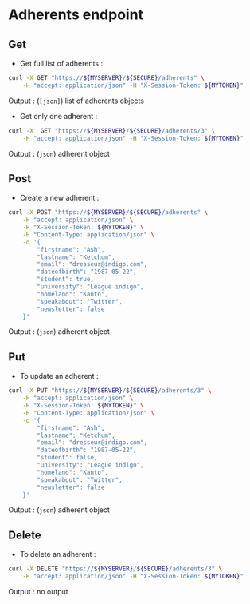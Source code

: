 # Adherents endpoint

## Get

- Get full list of adherents :

```bash
curl -X GET "https://${MYSERVER}/${SECURE}/adherents" \
    -H "accept: application/json" -H "X-Session-Token: ${MYTOKEN}"
```

Output : (`[json]`) list of adherents objects

- Get only one adherent :

```bash
curl -X  GET "https://${MYSERVER}/${SECURE}/adherents/3" \
    -H "accept: application/json" -H "X-Session-Token: ${MYTOKEN}"
```

Output : (`json`) adherent object

## Post

- Create a new adherent :

```bash
curl -X POST "https://${MYSERVER}/${SECURE}/adherents" \
    -H "accept: application/json" \
    -H "X-Session-Token: ${MYTOKEN}" \
    -H "Content-Type: application/json" \
    -d '{
        "firstname": "Ash",
        "lastname": "Ketchum",
        "email": "dresseur@indigo.com",
        "dateofbirth": "1987-05-22",
        "student": true,
        "university": "League indigo",
        "homeland": "Kanto",
        "speakabout": "Twitter",
        "newsletter": false
    }'
```

Output : (`json`) adherent object

## Put

- To update an adherent :

```bash
curl -X PUT "https://${MYSERVER}/${SECURE}/adherents/3" \
    -H "accept: application/json" \
    -H "X-Session-Token: ${MYTOKEN}" \
    -H "Content-Type: application/json" \
    -d '{
        "firstname": "Ash",
        "lastname": "Ketchum",
        "email": "dresseur@indigo.com",
        "dateofbirth": "1987-05-22",
        "student": false,
        "university": "League indigo",
        "homeland": "Kanto",
        "speakabout": "Twitter",
        "newsletter": false
    }'
```

Output : (`json`) adherent object

## Delete

- To delete an adherent :

```bash
curl -X DELETE "https://${MYSERVER}/${SECURE}/adherents/3" \
    -H "accept: application/json" -H "X-Session-Token: ${MYTOKEN}"
```

Output : no output
